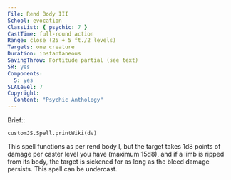 ```yaml
---
File: Rend Body III
School: evocation
ClassList: { psychic: 7 }
CastTime: full-round action
Range: close (25 + 5 ft./2 levels)
Targets: one creature
Duration: instantaneous
SavingThrow: Fortitude partial (see text)
SR: yes
Components:
  S: yes
SLALevel: 7
Copyright:
  Content: "Psychic Anthology"
---
```

Brief:: 

```dataviewjs
customJS.Spell.printWiki(dv)
```

This spell functions as per rend body I, but the target takes 1d8 points of damage per caster level you have (maximum 15d8), and if a limb is ripped from its body, the target is sickened for as long as the bleed damage persists. This spell can be undercast.
